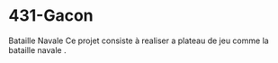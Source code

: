 # 431-Gacon
Bataille Navale
Ce projet consiste à realiser a plateau de jeu comme la bataille navale .
